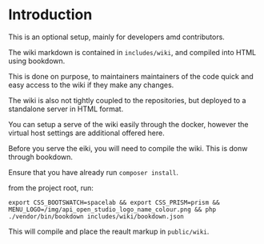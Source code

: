 Introduction
============

This is an optional setup, mainly for developers amd contributors.

The wiki markdown is contained in ```includes/wiki```, and compiled into HTML
using bookdown.

This is done on purpose, to maintainers maintainers of the code quick and easy access to the wiki if they make any changes.

The wiki is also not tightly coupled to the repositories, but deployed to a standalone server in HTML format.

You can setup a serve of the wiki easily through the docker, however the virtual
host settings are additional offered here.

Before you serve the eiki, you will need to compile the wiki. This is donw through bookdown.

Ensure that you have already run ```composer install```.

from the project root, run:

    export CSS_BOOTSWATCH=spacelab && export CSS_PRISM=prism && MENU_LOGO=/img/api_open_studio_logo_name_colour.png && php ./vendor/bin/bookdown includes/wiki/bookdown.json

This will compile and place the reault markup in ```public/wiki```.
